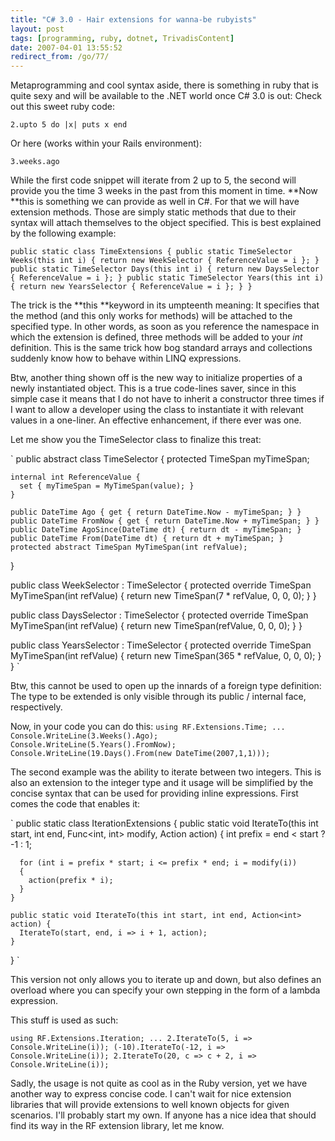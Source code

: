 ```yaml
---
title: "C# 3.0 - Hair extensions for wanna-be rubyists"
layout: post
tags: [programming, ruby, dotnet, TrivadisContent]
date: 2007-04-01 13:55:52
redirect_from: /go/77/
---
```


Metaprogramming and cool syntax aside, there is something in ruby that is quite sexy and will be available to the .NET world once C# 3.0 is out: Check out this sweet ruby code:

`
2.upto 5 do |x|
  puts x
end
`

Or here (works within your Rails environment):

`
3.weeks.ago
`

While the first code snippet will iterate from 2 up to 5, the second will provide you the time 3 weeks in the past from this moment in time. **Now **this is something we can provide as well in C#. For that we will have extension methods. Those are simply static methods that due to their syntax will attach themselves to the object specified. This is best explained by the following example: 

`
  public static class TimeExtensions {
    public static TimeSelector Weeks(this int i) {
      return new WeekSelector { ReferenceValue = i };
    }
    public static TimeSelector Days(this int i) {
      return new DaysSelector { ReferenceValue = i };
    }
    public static TimeSelector Years(this int i) {
      return new YearsSelector { ReferenceValue = i };
    }
  }
`

The trick is the **this **keyword in its umpteenth meaning: It specifies that the method (and this only works for methods) will be attached to the specified type. In other words, as soon as you reference the namespace in which the extension is defined, three methods will be added to your _int_ definition. This is the same trick how bog standard arrays and collections suddenly know how to behave within LINQ expressions.

Btw, another thing shown off is the new way to initialize properties of a newly instantiated object. This is a true code-lines saver, since in this simple case it means that I do not have to inherit a constructor three times if I want to allow a developer using the class to instantiate it with relevant values in a one-liner. An effective enhancement, if there ever was one.

Let me show you the TimeSelector class to finalize this treat:

`
  public abstract class TimeSelector {
    protected TimeSpan myTimeSpan;

    internal int ReferenceValue {
      set { myTimeSpan = MyTimeSpan(value); }
    }

    public DateTime Ago { get { return DateTime.Now - myTimeSpan; } }
    public DateTime FromNow { get { return DateTime.Now + myTimeSpan; } }
    public DateTime AgoSince(DateTime dt) { return dt - myTimeSpan; }
    public DateTime From(DateTime dt) { return dt + myTimeSpan; }
    protected abstract TimeSpan MyTimeSpan(int refValue);

  }

  public class WeekSelector : TimeSelector {
    protected override TimeSpan MyTimeSpan(int refValue) { return new TimeSpan(7 * refValue, 0, 0, 0); }
  }

  public class DaysSelector : TimeSelector {
    protected override TimeSpan MyTimeSpan(int refValue) { return new TimeSpan(refValue, 0, 0, 0); }
  }

  public class YearsSelector : TimeSelector {
    protected override TimeSpan MyTimeSpan(int refValue) {
      return new TimeSpan(365 * refValue, 0, 0, 0);
    }
  }
`

Btw, this cannot be used to open up the innards of a foreign type definition: The type to be extended is only visible through its public / internal face, respectively.

Now, in your code you can do this:
`
using RF.Extensions.Time;
...
            Console.WriteLine(3.Weeks().Ago);
            Console.WriteLine(5.Years().FromNow);
            Console.WriteLine(19.Days().From(new DateTime(2007,1,1)));
`

The second example was the ability to iterate between two integers. This is also an extension to the integer type and it usage will be simplified by the concise syntax that can be used for providing inline expressions. First comes the code that enables it:

`
  public static class IterationExtensions {
    public static void IterateTo(this int start, int end, Func<int, int> modify, Action<int> action) {
      int prefix = end < start ? -1 : 1;

      for (int i = prefix * start; i <= prefix * end; i = modify(i))
      {
        action(prefix * i);
      }
    }

    public static void IterateTo(this int start, int end, Action<int> action) {
      IterateTo(start, end, i => i + 1, action);
    }
  }
`

This version not only allows you to iterate up and down, but also defines an overload where you can specify your own stepping in the form of a lambda expression.

This stuff is used as such:

`
using RF.Extensions.Iteration;
...
  2.IterateTo(5, i => Console.WriteLine(i));
  (-10).IterateTo(-12, i => Console.WriteLine(i));
  2.IterateTo(20, c => c + 2, i => Console.WriteLine(i));
`

Sadly, the usage is not quite as cool as in the Ruby version, yet we have another way to express concise code. I can't wait for nice extension libraries that will provide extensions to well known objects for given scenarios. I'll probably start my own. If anyone has a nice idea that should find its way in the RF extension library, let me know.
